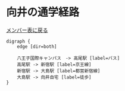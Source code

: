 # 向井の通学経路

[メンバー表に戻る](member.md#メンバー表)

```graphviz
digraph {
    edge [dir=both]
    
    八王子国際キャンパス　-> 高尾駅 [label=バス]
    高尾駅 -> 新宿駅 [label=京王線]
    新宿駅 -> 大島駅 [label=都営新宿線]
    大島駅 -> 向井自宅 [label=徒歩]
}
```
